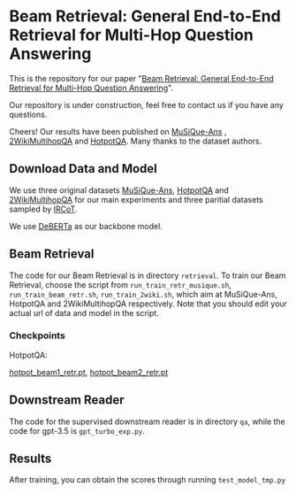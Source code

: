 # Beam Retrieval: General End-to-End Retrieval for Multi-Hop Question Answering
This is the repository for our paper "[Beam Retrieval: General End-to-End Retrieval for Multi-Hop Question Answering](https://arxiv.org/abs/2308.08973)".

Our repository is under construction, feel free to contact us if you have any questions.

Cheers! Our results have been published on [MuSiQue-Ans](https://leaderboard.allenai.org/musique_ans/submissions/public) , [2WikiMultihopQA](https://github.com/Alab-NII/2wikimultihop) and [HotpotQA](https://hotpotqa.github.io/). Many thanks to the dataset authors.

## Download Data and Model
We use three original datasets [MuSiQue-Ans](https://github.com/StonyBrookNLP/musique/), [HotpotQA](https://hotpotqa.github.io/) and [2WikiMultihopQA](https://github.com/Alab-NII/2wikimultihop) for our main 
experiments and three paritial datasets sampled by [IRCoT](https://github.com/StonyBrookNLP/ircot).

We use [DeBERTa](https://huggingface.co/microsoft/deberta-v3-base) as our backbone model.

## Beam Retrieval
The code for our Beam Retrieval is in directory `retrieval`. To train our Beam Retrieval, choose the script from `run_train_retr_musique.sh`, `run_train_beam_retr.sh`, 
`run_train_2wiki.sh`, which aim at MuSiQue-Ans, HotpotQA and 2WikiMultihopQA respectively. Note that you should edit your actual url of data and model in the script. 
### Checkpoints
HotpotQA:

[hotpot_beam1_retr.pt](https://drive.google.com/file/d/1-VAu64S11SxSHGxqVyOcALg_R8qdzHiP/view?pli=1), [hotpot_beam2_retr.pt](https://drive.google.com/file/d/1LkPpjGUJkTwotGL0Luomy9IfU_S63UJ8/view?usp=sharing)
## Downstream Reader
The code for the supervised downstream reader is in directory `qa`, while the code for gpt-3.5 is `gpt_turbo_exp.py`.

## Results
After training, you can obtain the scores through running `test_model_tmp.py`
